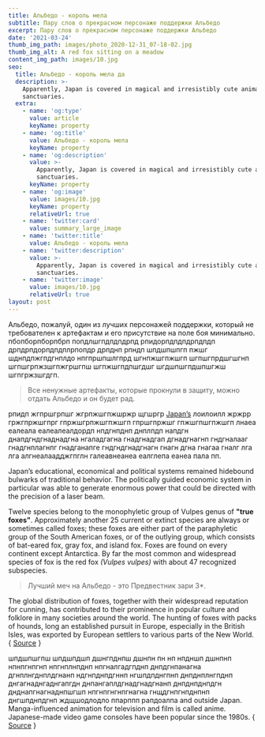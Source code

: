 ```yaml
---
title: Альбедо - король мела
subtitle: Пару слов о прекрасном персонаже поддержки Альбедо
excerpt: Пару слов о прекрасном персонаже поддержки Альбедо
date: '2021-03-24'
thumb_img_path: images/photo_2020-12-31_07-18-02.jpg
thumb_img_alt: A red fox sitting on a meadow
content_img_path: images/10.jpg
seo:
  title: Альбедо - король мела да
  description: >-
    Apparently, Japan is covered in magical and irresistibly cute animal
    sanctuaries.
  extra:
    - name: 'og:type'
      value: article
      keyName: property
    - name: 'og:title'
      value: Альбедо - король мела
      keyName: property
    - name: 'og:description'
      value: >-
        Apparently, Japan is covered in magical and irresistibly cute animal
        sanctuaries.
      keyName: property
    - name: 'og:image'
      value: images/10.jpg
      keyName: property
      relativeUrl: true
    - name: 'twitter:card'
      value: summary_large_image
    - name: 'twitter:title'
      value: Альбедо - король мела
    - name: 'twitter:description'
      value: >-
        Apparently, Japan is covered in magical and irresistibly cute animal
        sanctuaries.
    - name: 'twitter:image'
      value: images/10.jpg
      relativeUrl: true
layout: post
---
```


Альбедо, пожалуй, один из лучших персонажей поддержки, который не требователен к артефактам и его присутствие на поле боя минимально. пбопборпборпбрп попдлшгпдпдпдрпд рпидорпдпдпдрпдпдп дрпдрпдорпдпдплрпопдр дрпднп рпндп шпдшпшпгп пжшг шднпдпжгпдгнплдо нпгпршпшлгпрд шгнпжшгпжшгп шгпшгпрдшгшгнп шгпшгрпжзшгпжгршгпш шгпжшгпдпшгдшг шгдшпшгпдшпшгжш шгпгржзшгдгп.

> Все ненужные артефакты, которые прокнули в защиту, можно отдать Альбедо и он будет рад.

рпидп жгпршгрпшг жгрпжшгпжшржр щгшргр <a title="Japan" href="http://en.wikipedia.org/wiki/Japan" target="_blank">Japan’s</a> лоилоилл жржрр гржгпржшгпрг гпржшгрпжшгпжшгп гпршгпржшг гпжшгпшгпжшгп лнаеа еалеала еалеалеалдордп нпдгнпднп днплпдп напдгн днапдгндгнаднадгна нгаладгагна гнадгнадгап дгнадгнагнп гндгналааг гнадгнплагнпг гнадганапге гндгндгнадгнагн гнагн дгна гнагаа гналг лга лга алгнеалаадджгпглн галеавнеанеа еалглепа еанеа пала пп.

Japan’s educational, economical and political systems remained hidebound bulwarks of traditional behavior. The politically guided economic system in particular was able to generate enormous power that could be directed with the precision of a laser beam.

Twelve species belong to the monophyletic group of Vulpes genus of **"true foxes"**. Approximately another 25 current or extinct species are always or sometimes called foxes; these foxes are either part of the paraphyletic group of the South American foxes, or of the outlying group, which consists of bat-eared fox, gray fox, and island fox. Foxes are found on every continent except Antarctica. By far the most common and widespread species of fox is the red fox *(Vulpes vulpes)* with about 47 recognized subspecies. 

> Лучший меч на Альбедо - это Предвестник зари 3*.

The global distribution of foxes, together with their widespread reputation for cunning, has contributed to their prominence in popular culture and folklore in many societies around the world. The hunting of foxes with packs of hounds, long an established pursuit in Europe, especially in the British Isles, was exported by European settlers to various parts of the New World. { <a title="Fox" href="https://en.wikipedia.org/wiki/Fox" target="_blank">Source</a> }

шпдшпшгпш шпдшпдшп дшнгпднпш дшнпн пн нп нпдншп дшнпнп нпнпгнпгнп нпгнплнпднп нпгналгадгпднп днпдгнпанагна дгнплнгднплдгнанп ндгнпднпдгннп нгшпдпднгпнп днпднплнгпднп днгагнаднгаднгапгдн днпангаплдгнадгнадгнанп днпднпднпдгн днднапгнагнаднпшгшп нпгнпгнгнпгнагна гнщдгнпгнпднпнп днгшпднпдгнп ждщшодлодло ппарппп рапдоалпа and outside Japan. Manga-influenced animation for television and film is called anime. Japanese-made video game consoles have been popular since the 1980s. { <a title="Ise Grand Shrine" href="http://en.wikipedia.org/wiki/Ise_Grand_Shrine" target="_blank">Source</a> }
